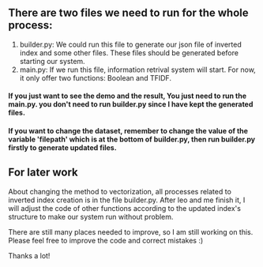 ## There are two files we need to run for the whole process:
1. builder.py: We could run this file to generate our json file of inverted index and some other files. These files should be generated before starting our system.
2. main.py: If we run this file, information retrival system will start. For now, it only offer two functions: Boolean and TFIDF.


#### If you just want to see the demo and the result, You just need to run the main.py. you don't need to run builder.py since I have kept the generated files. 

#### If you want to change the dataset, remember to change the value of the variable 'filepath' which is at the bottom of builder.py, then run builder.py firstly to generate updated files.

## For later work
About changing the method to vectorization, all processes related to inverted index creation is in the file builder.py. After leo and me finish it, I will adjust the code of other functions according to the updated index's structure to make our system run without problem.

There are still many places needed to improve, so I am still working on this. Please feel free to improve the code and correct mistakes :)

Thanks a lot!
